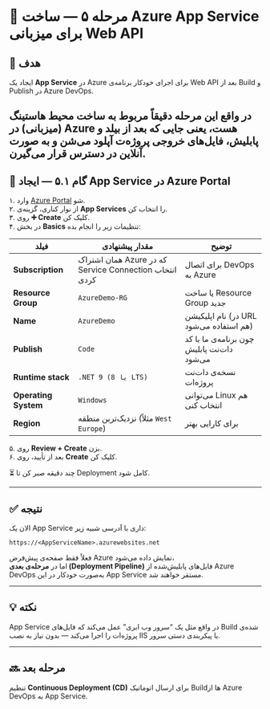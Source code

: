 # 🚀 مرحله ۵ — ساخت Azure App Service برای میزبانی Web API

## 🎯 هدف
ایجاد یک **App Service** در Azure برای اجرای خودکار برنامه‌ی Web API بعد از Build و Publish در Azure DevOps.

در واقع این مرحله دقیقاً مربوط به ساخت محیط هاستینگ (میزبانی) در Azure هست، یعنی جایی که بعد از بیلد و پابلیش، فایل‌های خروجی پروژه‌ت آپلود می‌شن و به صورت آنلاین در دسترس قرار می‌گیرن.
---

## 🧩 گام ۵.۱ — ایجاد App Service در Azure Portal

۱. وارد [Azure Portal](https://portal.azure.com) شو.  
۲. از نوار کناری، گزینه‌ی **App Services** را انتخاب کن.  
۳. روی **➕ Create** کلیک کن.  
۴. در بخش **Basics** تنظیمات زیر را انجام بده:

| فیلد | مقدار پیشنهادی | توضیح |
|------|----------------|-------|
| **Subscription** | همان اشتراک Azure که در Service Connection انتخاب کردی | برای اتصال DevOps به Azure |
| **Resource Group** | `AzureDemo-RG` | یا ساخت Resource Group جدید |
| **Name** | `AzureDemo` | نام اپلیکیشن (در URL هم استفاده می‌شود) |
| **Publish** | `Code` | چون برنامه‌ی ما با کد دات‌نت پابلیش می‌شود |
| **Runtime stack** | `.NET 9 (یا 8 LTS)` | نسخه‌ی دات‌نت پروژه‌ات |
| **Operating System** | `Windows` | می‌توانی Linux هم انتخاب کنی |
| **Region** | نزدیک‌ترین منطقه (مثلاً `West Europe`) | برای کارایی بهتر |

۵. روی **Review + Create** بزن.  
۶. بعد از تأیید، روی **Create** کلیک کن.  

⏳ چند دقیقه صبر کن تا Deployment کامل شود.  

---

## ✅ نتیجه

الان یک App Service داری با آدرسی شبیه زیر:

```
https://<AppServiceName>.azurewebsites.net
```

فعلاً فقط صفحه‌ی پیش‌فرض Azure نمایش داده می‌شود،  
اما در **مرحله‌ی بعدی (Deployment Pipeline)** فایل‌های پابلیش‌شده از Azure DevOps به‌صورت خودکار در این App Service مستقر خواهند شد.

---

## 💡 نکته
App Service در واقع مثل یک “سرور وب ابری” عمل می‌کند که فایل‌های Build شده‌ی پروژه‌ات را اجرا می‌کند — بدون نیاز به نصب IIS یا پیکربندی دستی سرور.

---

## 🔜 مرحله بعد
تنظیم **Continuous Deployment (CD)** برای ارسال اتوماتیک Buildها از Azure DevOps به App Service.
